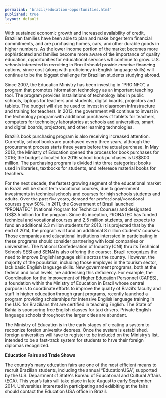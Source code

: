 ```yaml
--- 
permalink: 'brazil/education-opportunities.html' 
published: true 
layout: default
---
```

With sustained economic growth and increased availability of credit, Brazilian families have been able to plan and make longer term financial commitments, and are purchasing homes, cars, and other durable goods in higher numbers. As the lower income portion of the market becomes more sophisticated and families become more aware of the importance of quality education, opportunities for educational services will continue to grow. U.S. schools interested in recruiting in Brazil should provide creative financing options, since cost (along with proficiency in English language skills) will continue to be the biggest challenge for Brazilian students studying abroad.

Since 2007, the Education Ministry has been investing in “PROINFO”, a program that promotes information technology as an important teaching tool. The program provides installations of technology labs in public schools, laptops for teachers and students, digital boards, projectors and tablets. The budget will also be used to invest in classroom infrastructure and training for teachers. In 2013, the government will continue to invest in the technology program with additional purchases of tablets for teachers, computers for technology laboratories at schools and universities, smart and digital boards, projectors, and other learning technologies.

Brazil’s book purchasing program is also receiving increased attention. Currently, school books are purchased every three years, although the procurement process starts three years before the actual purchase. In May 2013, the Ministry of Education opened the process for book purchases for 2016; the budget allocated for 2016 school book purchases is US$800 million. The purchasing program is divided into three categories: books used in libraries, textbooks for students, and reference material books for teachers.

For the next decade, the fastest growing segment of the educational market in Brazil will be short term vocational courses, due to government investments in technical schools and courses for high schools students and adults. Over the past five years, demand for professional/vocational courses grew 50%. In 2011, the Government of Brazil launched “PRONATEC” (National Program for Technical Courses) and designated US$3.5 billion for the program. Since its inception, PRONATEC has funded technical and vocational courses and 2.5 million students, and expects to fund an additional 2.3 million students for 2013. It is projected that by the end of 2014, the program will fund an additional 8 million students’ courses. Those companies and educational institutions interested in participating in these programs should consider partnering with local companies or universities. The National Confederation of Industry (CNI) thru its Technical Schools SESI and SENAI is also offering the courses. Brazil recognizes the need to improve English language skills across the country. However, the majority of the population, including those employed in the tourism sector, lack basic English language skills. New government programs, both at the federal and local levels, are addressing this deficiency. For example, the Coordination for the Improvement of Higher Education Personnel (CAPES), a foundation within the Ministry of Education in Brazil whose central purpose is to coordinate efforts to improve the quality of Brazil’s faculty and staff in higher education through grant programs, recently launched a program providing scholarships for intensive English language training in the U.K. for Brazilians that are certified in teaching English. The State of Bahia is sponsoring free English classes for taxi drivers. Private English language schools throughout the larger cities are abundant.

The Ministry of Education is in the early stages of creating a system to recognize foreign university degrees. Once the system is established, foreign universities will have to register to be included on the Ministry’s list, intended to be a fast-track system for students to have their foreign diplomas recognized.

**Education Fairs and Trade Shows**

The country’s many education fairs are one of the most efficient means to recruit Brazilian students, including the annual “EducationUSA”, supported by the U.S. Department of State's Bureau of Educational and Cultural Affairs (ECA). This year’s fairs will take place in late August to early September 2014. Universities interested in participating and exhibiting at the fairs should contact the Education USA office in Brazil.
